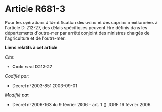# Article R681-3

Pour les opérations d'identification des ovins et des caprins mentionnées à l'article D. 212-27, des délais spécifiques
peuvent être définis dans les départements d'outre-mer par arrêté conjoint des ministres chargés de l'agriculture et de
l'outre-mer.

**Liens relatifs à cet article**

_Cite_:

  - Code rural D212-27

_Codifié par_:

  - Décret n°2003-851 2003-09-01

_Modifié par_:

  - Décret n°2006-163 du 9 février 2006 - art. 1 () JORF 16 février 2006
